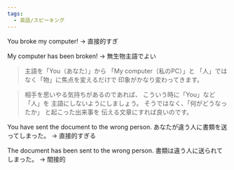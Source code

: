 ```yaml
---
tags:
  - 英語/スピーキング
---
```

You broke my computer! -> 直接的すぎ

My computer has been broken! -> 無生物主語でよい

>主語を「You（あなた）」から
「My computer（私のPC）」と
「人」ではなく「物」に焦点を変えるだけで
印象がかなり変わってきます。

>相手を思いやる気持ちがあるのであれば、
こういう時に「You」など「人」を
主語にしないようにしましょう。
>そうではなく、「何がどうなったか」
と起こった出来事を
伝える文章にすれば良いのです。


You have sent the document to the wrong person.
あなたが違う人に書類を送ってしまった。
-> 直接的すぎる

The document has been sent to the wrong person.
書類は違う人に送られてしまった。
-> 間接的




